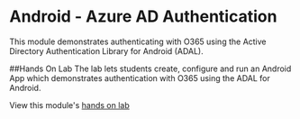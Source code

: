 Android - Azure AD Authentication
=================================

This module demonstrates authenticating with O365 using the Active Directory 
Authentication Library for Android (ADAL).

##Hands On Lab
The lab lets students create, configure and run an Android App which 
demonstrates authentication with O365 using the ADAL for Android.

View this module's [hands on lab](hands-on-lab.md)
